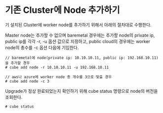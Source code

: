 # 기존 Cluster에 Node 추가하기

기 설치된 Cluster에 worker node를 추가하기 위해서  아래의 절차대로 수행한다.

Master node는 추가할 수 없으며 baremetal 경우에는 추가할 node의 private ip, public ip를 각각 -r, -u 옵션 값으로 지정하고, public cloud의 경우에는 worker node의 총수를 -c 옵션 다음에 기입한다.

```
// baremetal에 node(private ip: 10.10.10.11, public ip: 192.168.10.11)을 추가할 경우
# cube add node -r 10.10.10.11 -u 192.168.10.11

// aws나 azure에 worker node 총 개수를 3으로 맞출 경우
# cube add node -c 3
```

Upgrade가 정상 완료되었는지 확인하기 위해 cube status 명령으로 node의 버전을 조회한다.

```
# cube status
```



